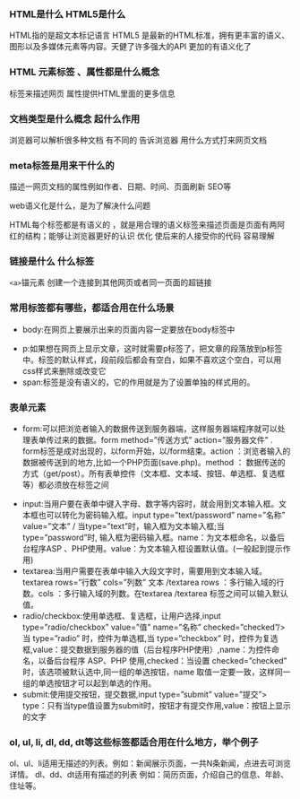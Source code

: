 ### HTML是什么 HTML5是什么

HTML指的是超文本标记语言
HTML5 是最新的HTML标准，拥有更丰富的语义、图形以及多媒体元素等内容。天健了许多强大的API 更加的有语义化了

### HTML 元素标签 、属性都是什么概念

标签来描述网页  属性提供HTML里面的更多信息

### 文档类型是什么概念 起什么作用

浏览器可以解析很多种文档 有不同的
告诉浏览器 用什么方式打来网页文档

### meta标签是用来干什么的

描述一网页文档的属性例如作者、日期、时间、页面刷新 SEO等 

web语义化是什么，是为了解决什么问题

HTML每个标签都是有语义的 ，就是用合理的语义标签来描述页面是页面有两阿红的结构；能够让浏览器更好的认识 优化 
使后来的人接受你的代码  容易理解

### 链接是什么  什么标签

`<a>`锚元素 创建一个连接到其他网页或者同一页面的超链接

### 常用标签都有哪些，都适合用在什么场景

* body:在网页上要展示出来的页面内容一定要放在body标签中
+ p:如果想在网页上显示文章，这时就需要p标签了，把文章的段落放到p标签中。标签的默认样式，段前段后都会有空白，如果不喜欢这个空白，可以用css样式来删除或改变它
+ span:标签是没有语义的，它的作用就是为了设置单独的样式用的。
### 表单元素 
* form:可以把浏览者输入的数据传送到服务器端，这样服务器端程序就可以处理表单传过来的数据。form method=”传送方式” action=”服务器文件” . form标签是成对出现的，以form开始，以/form结束。action ：浏览者输入的数据被传送到的地方,比如一个PHP页面(save.php)。method ： 数据传送的方式（get/post）。所有表单控件（文本框、文本域、按钮、单选框、复选框等）都必须放在标签之间
+ input:当用户要在表单中键入字母、数字等内容时，就会用到文本输入框。文本框也可以转化为密码输入框。input type=”text/password” name=”名称” value=”文本” / 当type=”text”时，输入框为文本输入框;当type=”password”时, 输入框为密码输入框。name：为文本框命名，以备后台程序ASP 、PHP使用。value：为文本输入框设置默认值。(一般起到提示作用)
+ textarea:当用户需要在表单中输入大段文字时，需要用到文本输入域。textarea rows=”行数” cols=”列数” 文本 /textarea rows ：多行输入域的行数。cols ：多行输入域的列数。在textarea /textarea 标签之间可以输入默认值。
+ radio/checkbox:使用单选框、复选框，让用户选择,input type=”radio/checkbox” value=”值” name=”名称” checked=”checked”/> 当 type=”radio” 时，控件为单选框,当 type=”checkbox” 时，控件为复选框,value：提交数据到服务器的值（后台程序PHP使用）,name：为控件命名，以备后台程序 ASP、PHP 使用,checked：当设置 checked=”checked” 时，该选项被默认选中,同一组的单选按钮，name 取值一定要一致，这样同一组的单选按钮才可以起到单选的作用。
+ submit:使用提交按钮，提交数据,input type=”submit” value=”提交”> type：只有当type值设置为submit时，按钮才有提交作用,value：按钮上显示的文字
### ol, ul, li, dl, dd, dt等这些标签都适合用在什么地方，举个例子

ol、ul、li适用无描述的列表。例如：新闻展示页面，一共N条新闻，点进去可浏览详情。
dl、dd、dt适用有描述的列表 例如：简历页面，介绍自己的信息、年龄、住址等。